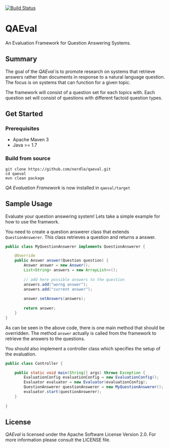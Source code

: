 [![Build Status](https://travis-ci.org/nerdle/qa-evaluation-framework.svg?branch=master)](https://travis-ci.org/nerdle/qa-evaluation-framework)

QAEval
=======================

An Evaluation Framework for Question Answering Systems.

## Summary

The goal of the _QAEval_ is to promote research on systems that retrieve answers rather than documents in response to a natural language question. The focus is on systems that can function for a given topic.

The framework will consist of a question set for each topics with. Each question set will consist of questions with different factoid question types.

## Get Started

### Prerequisites
* Apache Maven 3
* Java >= 1.7

### Build from source

```
git clone https://github.com/nerdle/qaeval.git
cd qaeval
mvn clean package
```

_QA Evaluation Framework_ is now installed in `qaeval/target`

## Sample Usage

Evaluate your question answering system! Lets take a simple example for how to use the framwork.

You need to create a question answerer class that extends `QuestionAnswerer`. This class retrieves a question and returns a answer.

```java
public class MyQuestionAnswerer implements QuestionAnswerer {

    @Override
    public Answer answer(Question question) {
        Answer answer = new Answer();
        List<String> answers = new ArrayList<>();
        
        // add here possible answers to the question
        answers.add("worng answer");
        answers.add("current answer");
        
        answer.setAnswers(answers);
        
        return answer;
    }
}
```

As can be seen in the above code, there is one main method that should be overridden. The method `answer` actually is called from the framework to retrieve the answers to the questions.

You should also implement a controller class which specifies the setup of the evaluation.

```java
public class Controller {

    public static void main(String[] args) throws Exception {
        EvaluationConfig evaluationConfig = new EvaluationConfig();
        Evaluator evaluator = new Evaluator(evaluationConfig);
        QuestionAnswerer questionAnswerer = new MyQuestionAnswerer();
        evaluator.start(questionAnswerer);
    }
    
}
```

## License

_QAEval_ is licensed under the Apache Software License Version 2.0. For more
information please consult the LICENSE file.
